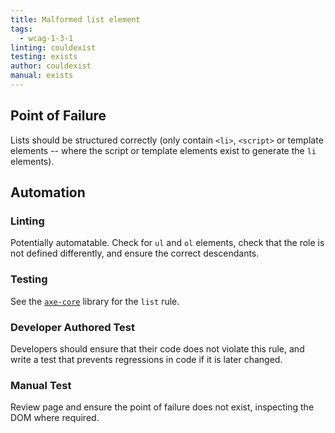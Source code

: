 ```yaml
---
title: Malformed list element
tags: 
  - wcag-1-3-1
linting: couldexist
testing: exists
author: couldexist
manual: exists
---
```


## Point of Failure

Lists should be structured correctly (only contain `<li>`, `<script>` or template elements -- where the script or template elements exist to generate the `li` elements).

## Automation

### Linting

Potentially automatable. Check for `ul` and `ol` elements, check that the role is not defined differently, and ensure the correct descendants.

### Testing

See the [`axe-core`](https://github.com/dequelabs/axe-core) library for the `list` rule.

### Developer Authored Test

Developers should ensure that their code does not violate this rule, and write a test that prevents regressions in code if it is later changed.

### Manual Test

Review page and ensure the point of failure does not exist, inspecting the DOM where required.
